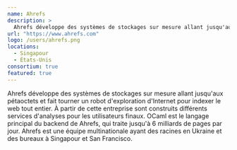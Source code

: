 ```yaml
---
name: Ahrefs
description: >
  Ahrefs développe des systèmes de stockages sur mesure allant jusqu'aux pétaoctets et fait tourner un robot d'exploration d'Internet pour indexer le web tout entier
url: "https://www.ahrefs.com"
logo: /users/ahrefs.png
locations:
  - Singapour
  - États-Unis
consortium: true
featured: true
---
```


Ahrefs développe des systèmes de stockages sur mesure allant jusqu'aux pétaoctets et fait tourner un robot d'exploration d'Internet pour indexer le web tout entier. À partir de cette entreprise sont construits différents services d'analyses pour les utilisateurs finaux. OCaml est le langage principal du backend de Ahrefs, qui traite jusqu'à 6 milliards de pages par jour. Ahrefs est une équipe multinationale ayant des racines en Ukraine et des bureaux à Singapour et San Francisco.
